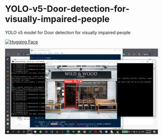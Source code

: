 # YOLO-v5-Door-detection-for-visually-impaired-people
YOLO v5 model for Door detection for visually impaired people

[![Hugging Face](https://img.shields.io/badge/Demo-%F0%9F%A4%97%20Hugging%20Face-blue)](https://huggingface.co/spaces/sayedM/Door_Detection)

![example](https://github.com/sayedmohamedscu/YOLO-v5-Door-detection-for-visually-impaired-people/blob/main/image.jpg)


